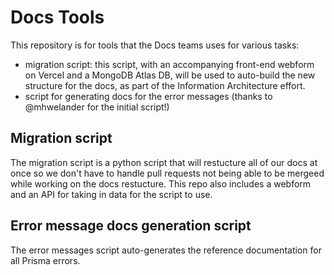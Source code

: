 # Docs Tools

This repository is for tools that the Docs teams uses for various tasks:

* migration script: this script, with an accompanying front-end webform on Vercel and a MongoDB Atlas DB, will be used to auto-build the new structure for the docs, as part of the  Information Architecture effort.
* script for generating docs for the error messages (thanks to @mhwelander for the initial script!)


## Migration script

The migration script is a python script that will restucture all of our docs at once so we don't have to handle pull requests not being able to be mergeed while working on the docs restucture. This repo also includes a webform and an API for taking in data for the script to use.

## Error message docs generation script

The error messages script auto-generates the reference documentation for all Prisma errors.
